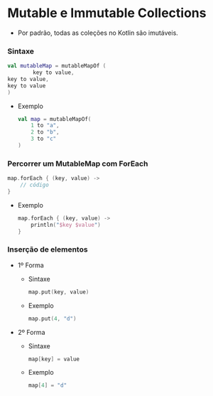 # Mutable e Immutable Collections

* Por padrão, todas as coleções no Kotlin são imutáveis.

### Sintaxe

```kotlin
val mutableMap = mutableMapOf (
        key to value,
key to value,
key to value
)
```

* Exemplo

    ```kotlin
    val map = mutableMapOf(
        1 to "a",
        2 to "b",
        3 to "c"
    )
    ```

### Percorrer um MutableMap com ForEach

```kotlin
map.forEach { (key, value) ->
    // código
}
```

* Exemplo

  ```kotlin
  map.forEach { (key, value) ->
      println("$key $value")
  }
  ```

### Inserção de elementos

* 1º Forma
    * Sintaxe
      ```kotlin
      map.put(key, value)
      ```

    * Exemplo
      ```kotlin
      map.put(4, "d")
      ```

* 2º Forma
  * Sintaxe
    ```kotlin
    map[key] = value
    ```

  * Exemplo
    ```kotlin
    map[4] = "d"
    ```
